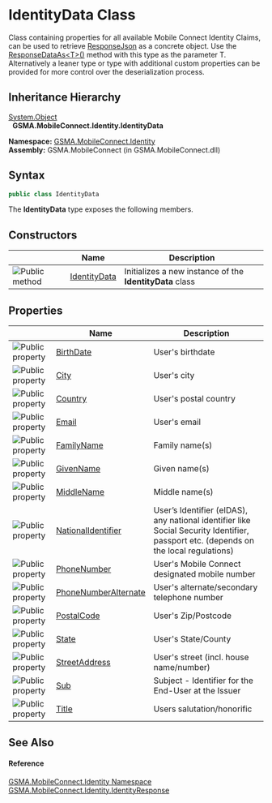 IdentityData Class
==================
Class containing properties for all available Mobile Connect Identity Claims, can be used to retrieve [ResponseJson][1] as a concrete object. Use the [ResponseDataAs&lt;T>()][2] method with this type as the parameter T. Alternatively a leaner type or type with additional custom properties can be provided for more control over the deserialization process.


Inheritance Hierarchy
---------------------
[System.Object][3]  
  **GSMA.MobileConnect.Identity.IdentityData**  

**Namespace:** [GSMA.MobileConnect.Identity][4]  
**Assembly:** GSMA.MobileConnect (in GSMA.MobileConnect.dll)

Syntax
------

```csharp
public class IdentityData
```

The **IdentityData** type exposes the following members.


Constructors
------------

                 | Name              | Description                                              
---------------- | ----------------- | -------------------------------------------------------- 
![Public method] | [IdentityData][5] | Initializes a new instance of the **IdentityData** class 


Properties
----------

                   | Name                       | Description                                                                                                                          
------------------ | -------------------------- | ------------------------------------------------------------------------------------------------------------------------------------ 
![Public property] | [BirthDate][6]             | User's birthdate                                                                                                                     
![Public property] | [City][7]                  | User's city                                                                                                                          
![Public property] | [Country][8]               | User's postal country                                                                                                                
![Public property] | [Email][9]                 | User's email                                                                                                                         
![Public property] | [FamilyName][10]           | Family name(s)                                                                                                                       
![Public property] | [GivenName][11]            | Given name(s)                                                                                                                        
![Public property] | [MiddleName][12]           | Middle name(s)                                                                                                                       
![Public property] | [NationalIdentifier][13]   | User’s Identifier (eIDAS), any national identifier like Social Security Identifier, passport etc. (depends on the local regulations) 
![Public property] | [PhoneNumber][14]          | User's Mobile Connect designated mobile number                                                                                       
![Public property] | [PhoneNumberAlternate][15] | User's alternate/secondary telephone number                                                                                          
![Public property] | [PostalCode][16]           | User's Zip/Postcode                                                                                                                  
![Public property] | [State][17]                | User's State/County                                                                                                                  
![Public property] | [StreetAddress][18]        | User's street (incl. house name/number)                                                                                              
![Public property] | [Sub][19]                  | Subject - Identifier for the End-User at the Issuer                                                                                  
![Public property] | [Title][20]                | Users salutation/honorific                                                                                                           


See Also
--------

#### Reference
[GSMA.MobileConnect.Identity Namespace][4]  
[GSMA.MobileConnect.Identity.IdentityResponse][21]  

[1]: ../IdentityResponse/ResponseJson.md
[2]: ../IdentityResponse/ResponseDataAs__1.md
[3]: http://msdn.microsoft.com/en-us/library/e5kfa45b
[4]: ../README.md
[5]: _ctor.md
[6]: BirthDate.md
[7]: City.md
[8]: Country.md
[9]: Email.md
[10]: FamilyName.md
[11]: GivenName.md
[12]: MiddleName.md
[13]: NationalIdentifier.md
[14]: PhoneNumber.md
[15]: PhoneNumberAlternate.md
[16]: PostalCode.md
[17]: State.md
[18]: StreetAddress.md
[19]: Sub.md
[20]: Title.md
[21]: ../IdentityResponse/README.md
[22]: ../../_icons/Help.png
[Public method]: ../../_icons/pubmethod.gif "Public method"
[Public property]: ../../_icons/pubproperty.gif "Public property"